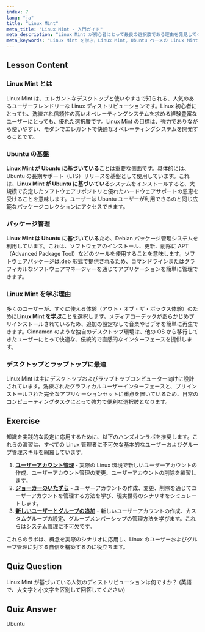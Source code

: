```yaml
---
index: 7
lang: "ja"
title: "Linux Mint"
meta_title: "Linux Mint - 入門ガイド"
meta_description: "Linux Mint が初心者にとって最良の選択肢である理由を発見してください。Ubuntu ベースの Linux Mint を学び、その使いやすいインターフェース、パッケージ管理、デスクトップ機能を探索しましょう。"
meta_keywords: "Linux Mint を学ぶ，Linux Mint, Ubuntu ベースの Linux Mint, Ubuntu ベースの Linux Mint, Ubuntu ベース，初心者向け Linux, Linux ディストリビューション，Debian パッケージマネージャ"
---
```


## Lesson Content

### Linux Mint とは

Linux Mint は、エレガントなデスクトップと使いやすさで知られる、人気のあるユーザーフレンドリーな Linux ディストリビューションです。Linux 初心者にとっても、洗練され信頼性の高いオペレーティングシステムを求める経験豊富なユーザーにとっても、優れた選択肢です。Linux Mint の目標は、強力でありながら使いやすい、モダンでエレガントで快適なオペレーティングシステムを開発することです。

### Ubuntu の基盤

**Linux Mint が Ubuntu に基づいている**ことは重要な側面です。具体的には、Ubuntu の長期サポート（LTS）リリースを基盤として使用しています。これは、**Linux Mint が Ubuntu に基づいている**システムをインストールすると、大規模で安定したソフトウェアリポジトリと優れたハードウェアサポートの恩恵を受けることを意味します。ユーザーは Ubuntu ユーザーが利用できるのと同じ広範なパッケージコレクションにアクセスできます。

### パッケージ管理

**Linux Mint は Ubuntu に基づいている**ため、Debian パッケージ管理システムを利用しています。これは、ソフトウェアのインストール、更新、削除に APT（Advanced Package Tool）などのツールを使用することを意味します。ソフトウェアパッケージは.deb 形式で提供されるため、コマンドラインまたはグラフィカルなソフトウェアマネージャーを通じてアプリケーションを簡単に管理できます。

### Linux Mint を学ぶ理由

多くのユーザーが、すぐに使える体験（アウト・オブ・ザ・ボックス体験）のために**Linux Mint を学ぶ**ことを選択します。メディアコーデックがあらかじめプリインストールされているため、追加の設定なしで音楽やビデオを簡単に再生できます。Cinnamon のような独自のデスクトップ環境は、他の OS から移行してきたユーザーにとって快適な、伝統的で直感的なインターフェースを提供します。

### デスクトップとラップトップに最適

Linux Mint は主にデスクトップおよびラップトップコンピューター向けに設計されています。洗練されたグラフィカルユーザーインターフェースと、プリインストールされた完全なアプリケーションセットに重点を置いているため、日常のコンピューティングタスクにとって強力で便利な選択肢となります。

## Exercise

知識を実践的な設定に応用するために、以下のハンズオンラボを推奨します。これらの演習は、すべての Linux 管理者に不可欠な基本的なユーザーおよびグループ管理スキルを網羅しています。

1.  **[ユーザーアカウント管理](https://labex.io/ja/labs/linux-user-account-management-49)** - 実際の Linux 環境で新しいユーザーアカウントの作成、ユーザーアカウント管理の変更、ユーザーアカウントの削除を練習します。
2.  **[ジョーカーのいたずら](https://labex.io/ja/labs/linux-the-joker-s-trick-270247)** - ユーザーアカウントの作成、変更、削除を通じてユーザーアカウントを管理する方法を学び、現実世界のシナリオをシミュレートします。
3.  **[新しいユーザーとグループの追加](https://labex.io/ja/labs/linux-add-new-user-and-group-17987)** - 新しいユーザーアカウントの作成、カスタムグループの設定、グループメンバーシップの管理方法を学びます。これらはシステム管理に不可欠です。

これらのラボは、概念を実際のシナリオに応用し、Linux のユーザーおよびグループ管理に対する自信を構築するのに役立ちます。

## Quiz Question

Linux Mint が基づいている人気のディストリビューションは何ですか？ (英語で、大文字と小文字を区別して回答してください)

## Quiz Answer

Ubuntu
